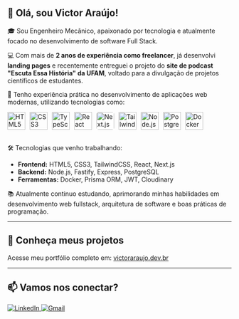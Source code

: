 ## 👋 Olá, sou Victor Araújo!

🎓 Sou Engenheiro Mecânico, apaixonado por tecnologia e atualmente focado no desenvolvimento de software Full Stack.

💻 Com mais de **2 anos de experiência como freelancer**, já desenvolvi **landing pages** e recentemente entreguei o projeto do **site de podcast "Escuta Essa História" da UFAM**, voltado para a divulgação de projetos científicos de estudantes.

🚀 Tenho experiência prática no desenvolvimento de aplicações web modernas, utilizando tecnologias como:

<div style="display: flex; flex-wrap: wrap; gap: 10px;">
  <img src="https://cdn.jsdelivr.net/gh/devicons/devicon/icons/html5/html5-original.svg" height="40" alt="HTML5" title="HTML5"/>
  <img src="https://cdn.jsdelivr.net/gh/devicons/devicon/icons/css3/css3-original.svg" height="40" alt="CSS3" title="CSS3"/>
  <img src="https://cdn.jsdelivr.net/gh/devicons/devicon/icons/typescript/typescript-original.svg" height="40" alt="TypeScript" title="TypeScript"/>
  <img src="https://cdn.jsdelivr.net/gh/devicons/devicon/icons/react/react-original.svg" height="40" alt="React" title="React"/>
  <img src="https://cdn.jsdelivr.net/gh/devicons/devicon/icons/nextjs/nextjs-original.svg" height="40" alt="Next.js" title="Next.js" style="background-color: white; border-radius: 5px;"/>
  <img src="https://cdn.jsdelivr.net/gh/devicons/devicon/icons/tailwindcss/tailwindcss-original.svg" height="40" alt="TailwindCSS" title="TailwindCSS"/>
  <img src="https://cdn.jsdelivr.net/gh/devicons/devicon/icons/nodejs/nodejs-original.svg" height="40" alt="Node.js" title="Node.js"/>
  <img src="https://cdn.jsdelivr.net/gh/devicons/devicon/icons/postgresql/postgresql-original.svg" height="40" alt="PostgreSQL" title="PostgreSQL"/>
  <img src="https://cdn.jsdelivr.net/gh/devicons/devicon/icons/docker/docker-original.svg" height="40" alt="Docker" title="Docker"/>
</div>

<br>

🛠️ Tecnologias que venho trabalhando:
- **Frontend:** HTML5, CSS3, TailwindCSS, React, Next.js
- **Backend:** Node.js, Fastify, Express, PostgreSQL
- **Ferramentas:** Docker, Prisma ORM, JWT, Cloudinary

📚 Atualmente continuo estudando, aprimorando minhas habilidades em desenvolvimento web fullstack, arquitetura de software e boas práticas de programação.

---

## 📂 Conheça meus projetos
Acesse meu portfólio completo em: [victoraraujo.dev.br](https://victoraraujo.dev.br)

---

## 📫 Vamos nos conectar?

<div>
  <a href="https://www.linkedin.com/in/victorwaraujo/" target="_blank">
    <img src="https://img.shields.io/badge/LinkedIn-0077B5?style=for-the-badge&logo=linkedin&logoColor=white" alt="LinkedIn">
  </a>
  <a href="mailto:victorwaraujo@gmail.com" target="_blank">
    <img src="https://img.shields.io/badge/Gmail-D14836?style=for-the-badge&logo=gmail&logoColor=white" alt="Gmail">
  </a>
</div>
